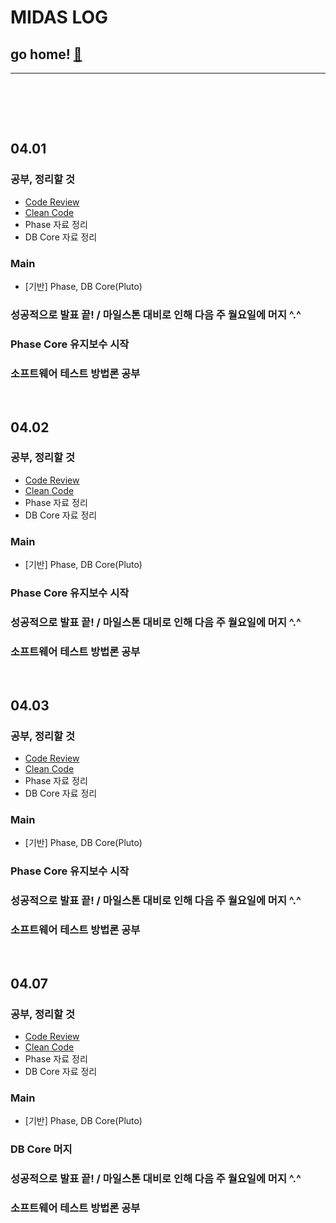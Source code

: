 # MIDAS LOG

## go home! [:house_with_garden:](https://github.com/wnsgml972/midas_log)

---

<br/><br/>

<br/>

## 04.01

### 공부, 정리할 것
* [Code Review](/contents/BasicEducation/CodeReview.md)
* [Clean Code](/contents/BasicEducation/CleanCode.md)
* Phase 자료 정리
* DB Core 자료 정리

### Main
* [기반] Phase, DB Core(Pluto)

### 성공적으로 발표 끝! / 마일스톤 대비로 인해 다음 주 월요일에 머지 ^.^
### Phase Core 유지보수 시작
### 소프트웨어 테스트 방법론 공부





<br/>

## 04.02

### 공부, 정리할 것
* [Code Review](/contents/BasicEducation/CodeReview.md)
* [Clean Code](/contents/BasicEducation/CleanCode.md)
* Phase 자료 정리
* DB Core 자료 정리

### Main
* [기반] Phase, DB Core(Pluto)

### Phase Core 유지보수 시작
### 성공적으로 발표 끝! / 마일스톤 대비로 인해 다음 주 월요일에 머지 ^.^
### 소프트웨어 테스트 방법론 공부





<br/>

## 04.03

### 공부, 정리할 것
* [Code Review](/contents/BasicEducation/CodeReview.md)
* [Clean Code](/contents/BasicEducation/CleanCode.md)
* Phase 자료 정리
* DB Core 자료 정리

### Main
* [기반] Phase, DB Core(Pluto)

### Phase Core 유지보수 시작
### 성공적으로 발표 끝! / 마일스톤 대비로 인해 다음 주 월요일에 머지 ^.^
### 소프트웨어 테스트 방법론 공부





<br/>

## 04.07

### 공부, 정리할 것
* [Code Review](/contents/BasicEducation/CodeReview.md)
* [Clean Code](/contents/BasicEducation/CleanCode.md)
* Phase 자료 정리
* DB Core 자료 정리

### Main
* [기반] Phase, DB Core(Pluto)

### DB Core 머지
### 성공적으로 발표 끝! / 마일스톤 대비로 인해 다음 주 월요일에 머지 ^.^
### 소프트웨어 테스트 방법론 공부
